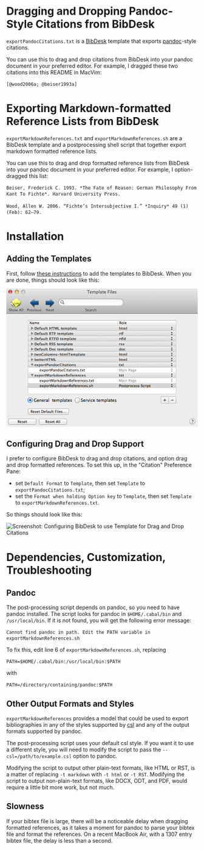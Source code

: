 Dragging and Dropping Pandoc-Style Citations from BibDesk
=========================================================

`exportPandocCitations.txt` is a [BibDesk][] template that exports
[pandoc][]-style citations.

You can use this to drag and drop citations from BibDesk into your
pandoc document in your preferred editor. For example, I dragged these
two citations into this README in MacVim:

    [@wood2006a; @beiser1993a]

Exporting Markdown-formatted Reference Lists from BibDesk
=========================================================

`exportMarkdownReferences.txt` and
`exportMarkdownReferences.sh` are a BibDesk template and a
postprocessing shell script that together export markdown formatted
reference lists.

You can use this to drag and drop formatted reference lists from BibDesk
into your pandoc document in your preferred editor. For example, I
option-dragged this list:

    Beiser, Frederick C. 1993. *The Fate of Reason: German Philosophy From Kant To Fichte*. Harvard University Press. 

    Wood, Allen W. 2006. “Fichte’s Intersubjective I.” *Inquiry* 49 (1) (Feb): 62–79.

Installation
============

Adding the Templates
--------------------

First, follow [these instructions][] to add the templates to BibDesk.
When you are done, things should look like this:

![Screenshot: Adding the Template to BibDesk][]

Configuring Drag and Drop Support
---------------------------------

I prefer to configure BibDesk to drag and drop citations, and option drag and drop formatted references. To set this up, in the "Citation" Preference Pane:

-   set `Default Format` to `Template`, then set `Template` to
    `exportPandocCitations.txt`;
-   set the `Format when holding Option key` to `Template`, then set
    `Template` to `exportMarkdownReferences.txt`.

So things should look like this:

![Screenshot: Configuring BibDesk to use Template for Drag and Drop
Citations][]

Dependencies, Customization, Troubleshooting
============================================

Pandoc
------

The post-processing script depends on pandoc, so you need to have pandoc
installed. The script looks for pandoc in `$HOME/.cabal/bin` and
`/usr/local/bin`. If it is not found, you will get the following error
message:

    Cannot find pandoc in path. Edit the PATH variable in exportMarkdownReferences.sh

To fix this, edit line 6 of `exportMarkdownReferences.sh`,
replacing

    PATH=$HOME/.cabal/bin:/usr/local/bin:$PATH

with

    PATH=/directory/containing/pandoc:$PATH

Other Output Formats and Styles
-------------------------------

`exportMarkdownReferences` provides a model that could be used to export bibliographies in any of the styles supported by [csl][] and any of the output formats supported by pandoc.

The post-processing script uses your default csl style. If you want
it to use a different style, you will need to modify the script to pass
the `--csl=/path/to/example.csl` option to pandoc.

Modifying the script to output other plain-text formats, like HTML or RST, is a matter of replacing `-t markdown` with `-t html` or `-t RST`. Modifying the script to output non-plain-text formats, like DOCX, ODT, and PDF, would require a little bit more work, but not much.

Slowness
--------

If your bibtex file is large, there will be a noticeable delay when
dragging formatted references, as it takes a moment for pandoc to parse
your bibtex file and format the references. On a recent MacBook Air,
with a 1307 entry bibtex file, the delay is less than a second.

  [BibDesk]: http://bibdesk.sourceforge.net/
  [pandoc]: http://johnmacfarlane.net/pandoc/
  [these instructions]: http://sourceforge.net/apps/mediawiki/bibdesk/index.php?title=Templates#Adding_a_Template_to_BibDesk
  [Screenshot: Adding the Template to BibDesk]: adding-bibdesk-template.png
  [Screenshot: Configuring BibDesk to use Template for Drag and Drop Citations]: citation-screenshot.png
  [csl]: https://github.com/citation-style-language/styles

